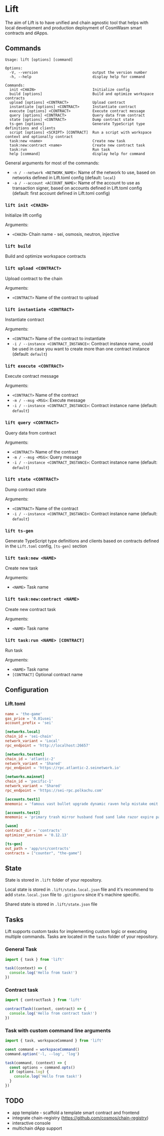 # Lift

The aim of Lift is to have unified and chain agnostic tool that helps with local development and production deployment of CosmWasm smart contracts and dApps.

## Commands

```
Usage: lift [options] [command]

Options:
  -V, --version                         output the version number
  -h, --help                            display help for command

Commands:
  init <CHAIN>                          Initialize config
  build [options]                       Build and optimize workspace contracts
  upload [options] <CONTRACT>           Upload contract
  instantiate [options] <CONTRACT>      Instantiate contract
  execute [options] <CONTRACT>          Execute contract message
  query [options] <CONTRACT>            Query data from contract
  state [options] <CONTRACT>            Dump contract state
  ts-gen [options]                      Generate TypeScript type definitions and clients
  script [options] <SCRIPT> [CONTRACT]  Run a script with workspace context and optionally contract
  task:new <name>                       Create new task
  task:new:contract <name>              Create new contract task
  task:run                              Run task
  help [command]                        display help for command
```

General arguments for most of the commands:

* `-n / --network <NETWORK_NAME>`: Name of the network to use, based on networks defined in Lift.toml config (default: `local`)
* `-a / --account <ACCOUNT_NAME>`: Name of the account to use as transaction signer, based on accounts defined in Lift.toml config (default: first account defined in Lift.toml config)


### `lift init <CHAIN>`

Initialize lift config

Arguments:

* `<CHAIN>` Chain name - sei, osmosis, neutron, injective


### `lift build`

Build and optimize workspace contracts


### `lift upload <CONTRACT>`

Upload contract to the chain

Arguments:

* `<CONTRACT>` Name of the contract to upload


### `lift instantiate <CONTRACT>`

Instantiate contract

Arguments:

* `<CONTRACT>` Name of the contract to instantiate
* `-i / --instance <CONTRACT_INSTANCE>`: Contract instance name, could be used in case you want to create more than one contract instance (default: `default`)


### `lift execute <CONTRACT>`

Execute contract message

Arguments:

* `<CONTRACT>` Name of the contract 
* `-m / --msg <MSG>`: Execute message
* `-i / --instance <CONTRACT_INSTANCE>`: Contract instance name (default: `default`)


### `lift query <CONTRACT>`

Query data from contract

Arguments:

* `<CONTRACT>` Name of the contract 
* `-m / --msg <MSG>`: Query message
* `-i / --instance <CONTRACT_INSTANCE>`: Contract instance name (default: `default`)


### `lift state <CONTRACT>`

Dump contract state

Arguments:

* `<CONTRACT>` Name of the contract 
* `-i / --instance <CONTRACT_INSTANCE>`: Contract instance name (default: `default`)


### `lift ts-gen`

Generate TypeScript type definitions and clients based on contracts defined in the `Lift.toml` config, `[ts-gen]` section


### `lift task:new <NAME>`

Create new task

Arguments:

* `<NAME>` Task name


### `lift task:new:contract <NAME>`

Create new contract task

Arguments:

* `<NAME>` Task name


### `lift task:run <NAME> [CONTRACT]`

Run task

Arguments:

* `<NAME>` Task name
* `[CONTRACT]` Optional contract name

## Configuration

### Lift.toml

```toml
name = 'the-game'
gas_price = '0.01usei'
account_prefix = 'sei'

[networks.local]
chain_id = 'sei-chain'
network_variant = 'Local'
rpc_endpoint = 'http://localhost:26657'

[networks.testnet]
chain_id = 'atlantic-2'
network_variant = 'Shared'
rpc_endpoint = 'https://rpc.atlantic-2.seinetwork.io'

[networks.mainnet]
chain_id = 'pacific-1'
network_variant = 'Shared'
rpc_endpoint = 'https://sei-rpc.polkachu.com'

[accounts.test1]
mnemonic = 'famous vast bullet upgrade dynamic raven help mistake omit enrich kitchen learn clutch code rule wood cream crystal work enable hamster ticket general mouse'

[accounts.test2]
mnemonic = 'primary trash mirror husband food sand lake razor expire pair ocean tackle carpet offer regret space small fantasy fiscal orphan coral key panda void'

[wasm]
contract_dir = 'contracts'
optimizer_version = '0.12.13'

[ts-gen]
out_path = 'app/src/contracts'
contracts = ["counter", "the-game"]
```

## State

State is stored in `.lift` folder of your repository.

Local state is stored in `.lift/state.local.json` file and it's recommend to add `state.local.json` file to `.gitignore` since it's machine specific.

Shared state is stored in `.lift/state.json` file

## Tasks

Lift supports custom tasks for implementing custom logic or executing multiple commands.
Tasks are located in the `tasks` folder of your repository.

### General Task

```js
import { task } from 'lift'

task((context) => {
  console.log('Hello from task!')
})
```

### Contract task

```js
import { contractTask } from 'lift'

contractTask((context, contract) => {
  console.log('Hello from contract task!')
})
```

### Task with custom command line arguments

```js
import { task, workspaceCommand } from 'lift'

const command = workspaceCommand()
command.option('-l, --log', 'log')

task(command, (context) => {
  const options = command.opts()
  if (options.log) {
    console.log('Hello from task!')
  }
})
```

## TODO

- app template - scaffold a template smart contract and frontend
- integrate chain-registry (https://github.com/cosmos/chain-registry)
- interactive console
- multichain dApp support
